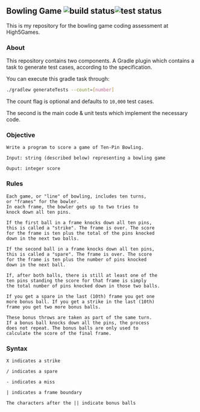 Bowling Game ![build status](https://github.com/rbrick/bowling-game/actions/workflows/build.yml/badge.svg)![test status](https://github.com/rbrick/bowling-game/actions/workflows/test.yml/badge.svg)
--

This is my repository for the bowling game coding assessment at High5Games.

### About 
This repository contains two components. A Gradle plugin which contains a task 
to generate test cases, according to the specification.

You can execute this gradle task through:
```bash
./gradlew generateTests --count=[number]
```

The count flag is optional and defaults to `10,000` test cases.

The second is the main code & unit tests which implement the necessary code.

### Objective
`Write a program to score a game of Ten-Pin Bowling.`
```
Input: string (described below) representing a bowling game

Ouput: integer score
```

### Rules

```
Each game, or "line" of bowling, includes ten turns,
or "frames" for the bowler.
In each frame, the bowler gets up to two tries to
knock down all ten pins.

If the first ball in a frame knocks down all ten pins,
this is called a "strike". The frame is over. The score
for the frame is ten plus the total of the pins knocked
down in the next two balls.

If the second ball in a frame knocks down all ten pins,
this is called a "spare". The frame is over. The score
for the frame is ten plus the number of pins knocked
down in the next ball.

If, after both balls, there is still at least one of the
ten pins standing the score for that frame is simply
the total number of pins knocked down in those two balls.

If you get a spare in the last (10th) frame you get one
more bonus ball. If you get a strike in the last (10th)
frame you get two more bonus balls.

These bonus throws are taken as part of the same turn.
If a bonus ball knocks down all the pins, the process
does not repeat. The bonus balls are only used to
calculate the score of the final frame.
```

### Syntax
```
X indicates a strike

/ indicates a spare

- indicates a miss

| indicates a frame boundary

The characters after the || indicate bonus balls
```

